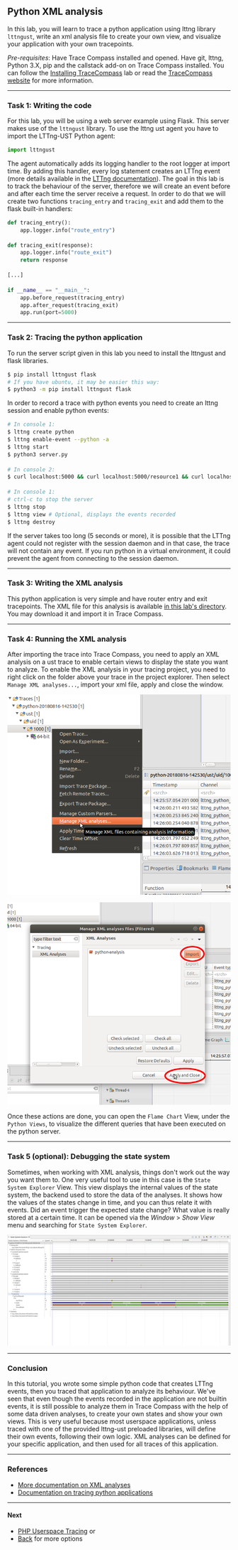 ## Python XML analysis

In this lab, you will learn to trace a python application using lttng library `lttngust`, write an xml analysis file to create your own view, and visualize your application with your own tracepoints.

*Pre-requisites*: Have Trace Compass installed and opened. Have git, lttng, Python 3.X, pip and the callstack add-on on Trace Compass installed. You can follow the [Installing TraceCompass](../006-installing-tracecompass) lab or read the [TraceCompass website](http://tracecompass.org) for more information.

- - -

### Task 1: Writing the code

For this lab, you will be using a web server example using Flask. This server makes use of the `lttngust` library. To use the lttng ust agent you have to import the LTTng-UST Python agent:

```python
import lttngust
```

The agent automatically adds its logging handler to the root logger at import time. By adding this handler, every log statement creates an LTTng event (more details available in the [LTTng documentation](https://lttng.org/docs/v2.10/#doc-python-application)). The goal in this lab is to track the behaviour of the server, therefore we will create an event before and after each time the server receive a request. In order to do that we will create two functions `tracing_entry` and `tracing_exit` and add them to the flask built-in handlers:

```python
def tracing_entry():
    app.logger.info("route_entry")

def tracing_exit(response):
    app.logger.info("route_exit")
    return response

[...]

if __name__ == "__main__":
    app.before_request(tracing_entry)
    app.after_request(tracing_exit)
    app.run(port=5000)
```

- - -

### Task 2: Tracing the python application

To run the server script given in this lab you need to install the lttngust and flask libraries.
```bash
$ pip install lttngust flask
# If you have ubuntu, it may be easier this way:
$ python3 -m pip install lttngust flask
```

In order to record a trace with python events you need to create an lttng session and enable python events:

```bash
# In console 1:
$ lttng create python
$ lttng enable-event --python -a
$ lttng start
$ python3 server.py

# In console 2:
$ curl localhost:5000 && curl localhost:5000/resource1 && curl localhost:5000/resource2 && curl localhost:5000/resource3 && curl localhost:5000/resource4

# In console 1:
# ctrl-c to stop the server
$ lttng stop
$ lttng view # Optional, displays the events recorded
$ lttng destroy
```
If the server takes too long (5 seconds or more), it is possible that the LTTng agent could not register with the session daemon and in that case, the trace will not contain any event. If you run python in a virtual environment, it could prevent the agent from connecting to the session daemon.

- - -

### Task 3: Writing the XML analysis

This python application is very simple and have router entry and exit tracepoints. The XML file for this analysis is available [in this lab's directory](python-analysis.xml). You may download it and import it in Trace Compass.

- - -

### Task 4: Running the XML analysis

After importing the trace into Trace Compass, you need to apply an XML analysis on a ust trace to enable certain views to display the state you want to analyze. To enable the XML analysis in your tracing project, you need to right click on the folder above your trace in the project explorer. Then select `Manage XML analyses...`, import your xml file, apply and close the window.

![ManageXML](screenshots/manageXML.png "Trace Compass Manage XML")

![ApplyAndClose](screenshots/applyClose.png "Trace Compass Apply and Close XML")

Once these actions are done, you can open the `Flame Chart` View, under the `Python Views`, to visualize the different queries that have been executed on the python server.

- - -

### Task 5 (optional): Debugging the state system

Sometimes, when working with XML analysis, things don't work out the way you want them to. One very useful tool to use in this case is the `State System Explorer` View. This view displays the internal values of the state system, the backend used to store the data of the analyses. It shows how the values of the states change in time, and you can thus relate it with events. Did an event trigger the expected state change? What value is really stored at a certain time. It can be opened via the *Window* > *Show View* menu and searching for `State System Explorer`.

![StateSystemExplorer](screenshots/stateSystemExplorer.png "Trace Compass State System Explorer")

- - -

### Conclusion

In this tutorial, you wrote some simple python code that creates LTTng events, then you traced that application to analyze its behaviour. We've seen that even though the events recorded in the application are not builtin events, it is still possible to analyze them in Trace Compass with the help of some data driven analyses, to create your own states and show your own views. This is very useful because most userspace applications, unless traced with one of the provided lttng-ust preloaded libraries, will define their own events, following their own logic. XML analyses can be defined for your specific application, and then used for all traces of this application.

- - -

### References

* [More documentation on XML analyses](http://archive.eclipse.org/tracecompass/doc/stable/org.eclipse.tracecompass.doc.user/Data-driven-analysis.html#Data_driven_analysis)
* [Documentation on tracing python applications](https://lttng.org/docs/v2.10/#doc-python-application)

- - -

#### Next

* [PHP Userspace Tracing](../205-tracing-php-userspace)
or
* [Back](../) for more options
